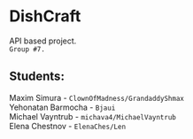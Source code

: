 # DishCraft

API based project.<br>
`Group #7.`<br>

## Students:<br>
Maxim Simura - `ClownOfMadness/GrandaddyShmax`<br>
Yehonatan Barmocha - `Bjaui`<br>
Michael Vayntrub - `michava4/MichaelVayntrub`<br>
Elena Chestnov - `ElenaChes/Len`<br>

